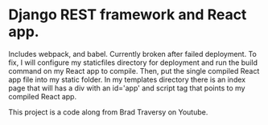 # Django REST framework and React app. 
Includes webpack, and babel. Currently broken after failed deployment. To fix, I will configure my staticfiles directory 
for deployment and run the build command on my React app to compile. Then, put the single compiled React app file into my static folder. In my templates directory there is an index page that will has a div with an id='app' and script tag that points to my compiled React app. 

This project is a code along from Brad Traversy on Youtube. 
